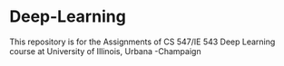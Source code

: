 # Deep-Learning
This repository is for the Assignments of CS 547/IE 543 Deep Learning course at University of Illinois, Urbana -Champaign

